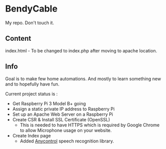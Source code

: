 # BendyCable
My repo. Don't touch it.

## Content
index.html - To be changed to index.php after moving to apache location.

## Info
Goal is to make few home automations. And mostly to learn something new and to hopefully have fun.

Current project status is :
* Get Raspberry Pi 3 Model B+ going
* Assign a static private IP address to Raspberry Pi
* Set up an Apache Web Server on a Raspberry Pi
* Create CSR & Install SSL Certificate (OpenSSL)
  - This is needed to have HTTPS which is required by Google Chrome to allow Microphone usage on your website.
* Create Index page
  - Added [Anycontrol](https://www.npmjs.com/package/anycontrol) speech recognition library.
